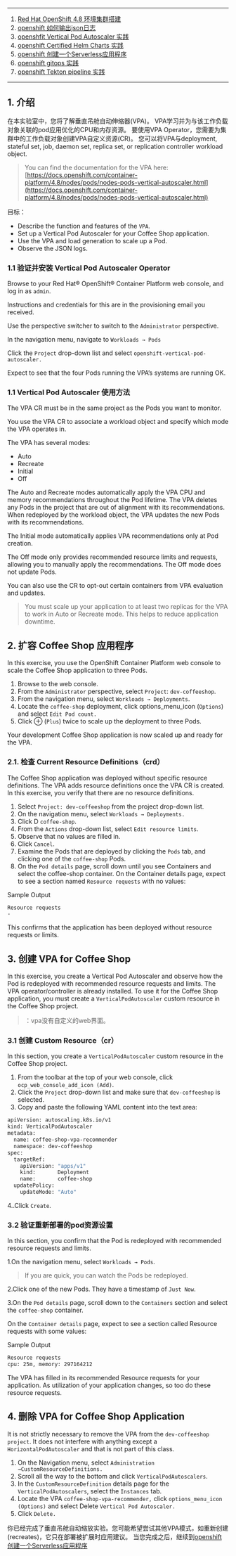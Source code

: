 

---


 1. [Red Hat OpenShift 4.8 环境集群搭建](https://ghostwritten.blog.csdn.net/article/details/123207497)
 2. [openshift 如何输出json日志](https://ghostwritten.blog.csdn.net/article/details/123335781)
 3. [openshfit Vertical Pod Autoscaler 实践](https://ghostwritten.blog.csdn.net/article/details/123335420)
 4. [openshift Certified Helm Charts 实践](https://ghostwritten.blog.csdn.net/article/details/123335635)
 5. [openshift 创建一个Serverless应用程序](https://ghostwritten.blog.csdn.net/article/details/123335299)
 6. [openshift gitops 实践](https://ghostwritten.blog.csdn.net/article/details/123336100)
 7. [openshift Tekton pipeline 实践](https://ghostwritten.blog.csdn.net/article/details/123375339)

---


## 1. 介绍
在本实验室中，您将了解垂直吊舱自动伸缩器(VPA)。
VPA学习并为与该工作负载对象关联的pod应用优化的CPU和内存资源。
要使用VPA Operator，您需要为集群中的工作负载对象创建VPA自定义资源(CR)。
您可以将VPA与deployment, stateful set, job, daemon set, replica set, or replication controller workload object.

> You can find the documentation for the VPA here:
> [https://docs.openshift.com/container-platform/4.8/nodes/pods/nodes-pods-vertical-autoscaler.html](https://docs.openshift.com/container-platform/4.8/nodes/pods/nodes-pods-vertical-autoscaler.html)

目标：

 - Describe the function and features of the `VPA`.
 - Set up a Vertical Pod Autoscaler for your Coffee Shop application.
 - Use the VPA and load generation to scale up a Pod.
 - Observe the JSON logs.

### 1.1   验证并安装 Vertical Pod Autoscaler Operator
Browse to your Red Hat® OpenShift® Container Platform web console, and log in as `admin`.

Instructions and credentials for this are in the provisioning email you received.

Use the perspective switcher to switch to the `Administrator` perspective.

In the navigation menu, navigate to `Workloads → Pods`

Click the `Project` drop-down list and select `openshift-vertical-pod-autoscaler.`

Expect to see that the four Pods running the VPA’s systems are running OK.

### 1.1 Vertical Pod Autoscaler 使用方法
The VPA CR must be in the same project as the Pods you want to monitor.

You use the VPA CR to associate a workload object and specify which mode the VPA operates in.

The VPA has several modes:

 - Auto
 - Recreate
 - Initial
 - Off

The Auto and Recreate modes automatically apply the VPA CPU and memory recommendations throughout the Pod lifetime. The VPA deletes any Pods in the project that are out of alignment with its recommendations. When redeployed by the workload object, the VPA updates the new Pods with its recommendations.

The Initial mode automatically applies VPA recommendations only at Pod creation.

The Off mode only provides recommended resource limits and requests, allowing you to manually apply the recommendations. The Off mode does not update Pods.

You can also use the CR to opt-out certain containers from VPA evaluation and updates.

> You must scale up your application to at least two replicas for the VPA to work in Auto or Recreate mode. This helps to reduce application downtime.

## 2. 扩容 Coffee Shop 应用程序
In this exercise, you use the OpenShift Container Platform web console to scale the Coffee Shop application to three Pods.

 1. Browse to the web console.
 2. From the `Administrator` perspective, select `Project`: `dev-coffeeshop`.
 3. From the navigation menu, select `Workloads → Deployments`.
 4. Locate the `coffee-shop` deployment, click options_menu_icon (`Options`) and select `Edit Pod count.`
 5. Click ⊕ (`Plus`) twice to scale up the deployment to three Pods.

Your development Coffee Shop application is now scaled up and ready for the VPA.

### 2.1. 检查 Current Resource Definitions（crd）
The Coffee Shop application was deployed without specific resource definitions. The VPA adds resource definitions once the VPA CR is created. In this exercise, you verify that there are no resource definitions.

 1. Select `Project: dev-coffeeshop` from the project drop-down list.
 2. On the navigation menu, select `Workloads → Deployments.`
 3. Click D `coffee-shop`.
 4. From the `Actions` drop-down list, select `Edit resource limits`.
 5. Observe that no values are filled in.
 6. Click `Cancel`.
 7. Examine the Pods that are deployed by clicking the `Pods` tab, and  clicking one of the `coffee-shop` Pods.
 8. On the `Pod details` page, scroll down until you see Containers and select the coffee-shop container.
On the Container details page, expect to see a section named `Resource requests` with no values:

Sample Output

```bash
Resource requests
-
```

This confirms that the application has been deployed without resource requests or limits.


## 3.  创建 VPA for Coffee Shop
In this exercise, you create a Vertical Pod Autoscaler and observe how the Pod is redeployed with recommended resource requests and limits. The VPA operator/controller is already installed. To use it for the Coffee Shop application, you must create a `VerticalPodAutoscaler` custom resource in the Coffee Shop project.

> ：vpa没有自定义的web界面。

### 3.1  创建 Custom Resource（cr）
In this section, you create a `VerticalPodAutoscaler` custom resource in the Coffee Shop project.

 1. From the toolbar at the top of your web console, click `ocp_web_console_add_icon (Add)`.
 2. Click the `Project` drop-down list and make sure that `dev-coffeeshop` is selected.
 3. Copy and paste the following YAML content into the text area:

```bash
apiVersion: autoscaling.k8s.io/v1
kind: VerticalPodAutoscaler
metadata:
  name: coffee-shop-vpa-recommender
  namespace: dev-coffeeshop
spec:
  targetRef:
    apiVersion: "apps/v1"
    kind:       Deployment
    name:       coffee-shop
  updatePolicy:
    updateMode: "Auto"
```

4..Click `Create`.

### 3.2  验证重新部署的pod资源设置
In this section, you confirm that the Pod is redeployed with recommended resource requests and limits.

1.On the navigation menu, select `Workloads → Pods`.

> If you are quick, you can watch the Pods be redeployed. 

2.Click one of the new Pods.
They have a timestamp of `Just Now`.

3.On the `Pod details` page, scroll down to the `Containers` section and select the `coffee-shop` container.

On the `Container details` page, expect to see a section called Resource requests with some values:

Sample Output

```bash
Resource requests
cpu: 25m, memory: 297164212
```
The VPA has filled in its recommended Resource requests for your application. As utilization of your application changes, so too do these resource requests.

## 4.  删除 VPA for Coffee Shop Application
It is not strictly necessary to remove the VPA from the `dev-coffeeshop project`. It does not interfere with anything except a `HorizontalPodAutoscaler` and that is not part of this class.

 1. On the Navigation menu, select `Administration →CustomResourceDefinitions.`
 2. Scroll all the way to the bottom and click `VerticalPodAutoscalers`.
 3. In the `CustomResourceDefinition` details page for the  `VerticalPodAutoscalers`, select the `Instances` tab.
 4. Locate the VPA `coffee-shop-vpa-recommender,` click `options_menu_icon (Options)` and select Delete `Vertical Pod Autoscaler.`
 5. Click `Delete.`

你已经完成了垂直吊舱自动缩放实验。您可能希望尝试其他VPA模式，如重新创建(recreates)，它只在部署被扩展时应用建议。
当您完成之后，继续到[openshift 创建一个Serverless应用程序](https://ghostwritten.blog.csdn.net/article/details/123335299)




